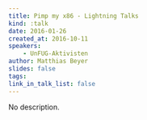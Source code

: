 ```yaml
---
title: Pimp my x86 - Lightning Talks
kind: :talk
date: 2016-01-26
created_at: 2016-10-11
speakers:
    - UnFUG-Aktivisten
author: Matthias Beyer
slides: false
tags:
link_in_talk_list: false
---
```


No description.




